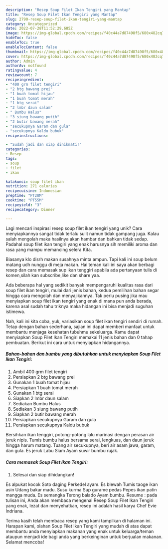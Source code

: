```yaml
---
description: "Resep Soup Filet Ikan Tengiri yang Mantap"
title: "Resep Soup Filet Ikan Tengiri yang Mantap"
slug: 2790-resep-soup-filet-ikan-tengiri-yang-mantap
category: Uncategorized
date: 2022-07-28T11:52:29.685Z
image: https://img-global.cpcdn.com/recipes/f40c44a7d87498f5/680x482cq70/soup-filet-ikan-tengiri-foto-resep-utama.jpg
hideToc: false
enableToc: true
enableTocContent: false
thumbnail: https://img-global.cpcdn.com/recipes/f40c44a7d87498f5/680x482cq70/soup-filet-ikan-tengiri-foto-resep-utama.jpg
cover: https://img-global.cpcdn.com/recipes/f40c44a7d87498f5/680x482cq70/soup-filet-ikan-tengiri-foto-resep-utama.jpg
author: Admin
authorAv: notfound
ratingvalue: 4
reviewcount: 7
recipeingredient:
- "400 grm filet tengiri"
- "2 btg bawang prei"
- "1 buah tomat hijau"
- "1 buah tomat merah"
- "1 btg serai"
- "2 lmbr daun salam"
- " Bumbu Halus"
- "3 siung bawang putih"
- "2 butir bawang merah"
- "secukupnya Garam dan gula"
- "secukupnya Kaldu bubuk"
recipeinstructions:

- "Sudah jadi dan siap dinikmati!"
categories:
- Resep
tags:
- soup
- filet
- ikan

katakunci: soup filet ikan 
nutrition: 271 calories
recipecuisine: Indonesian
preptime: "PT28M"
cooktime: "PT55M"
recipeyield: "3"
recipecategory: Dinner

---
```





Lagi mencari inspirasi resep soup filet ikan tengiri yang unik? Cara menyiapkannya sangat tidak terlalu sulit namun tidak gampang juga. Kalau salah mengolah maka hasilnya akan hambar dan bahkan tidak sedap. Padahal soup filet ikan tengiri yang enak harusnya sih memiliki aroma dan rasa yang mampu memancing selera Kita.





Biasanya klo disrh makan susahnya minta ampun. Tapi kali ini soup belum matang udh nunggu di meja makan. Hai teman kali ini saya akan berbagi resep dan cara memasak sup ikan tenggiri apabila ada pertanyaan tulis di komen,silah kan subscribe,like dan share yaa.

Ada beberapa hal yang sedikit banyak mempengaruhi kualitas rasa dari soup filet ikan tengiri, mulai dari jenis bahan, kedua pemilihan bahan segar hingga cara mengolah dan menyajikannya. Tak perlu pusing jika mau menyiapkan soup filet ikan tengiri yang enak di mana pun anda berada, karena asal sudah tahu triknya maka hidangan ini bisa menjadi suguhan istimewa.






Nah, kali ini kita coba, yuk, variasikan soup filet ikan tengiri sendiri di rumah. Tetap dengan bahan sederhana, sajian ini dapat memberi manfaat untuk membantu menjaga kesehatan tubuhmu sekeluarga. Kamu dapat menyiapkan Soup Filet Ikan Tengiri memakai 11 jenis bahan dan 0 tahap pembuatan. Berikut ini cara untuk menyiapkan hidangannya.

<!--inarticleads1-->

##### Bahan-bahan dan bumbu yang dibutuhkan untuk menyiapkan Soup Filet Ikan Tengiri:

1. Ambil 400 grm filet tengiri
1. Persiapkan 2 btg bawang prei
1. Gunakan 1 buah tomat hijau
1. Persiapkan 1 buah tomat merah
1. Gunakan 1 btg serai
1. Siapkan 2 lmbr daun salam
1. Sediakan  Bumbu Halus
1. Sediakan 3 siung bawang putih
1. Siapkan 2 butir bawang merah
1. Persiapkan secukupnya Garam dan gula
1. Persiapkan secukupnya Kaldu bubuk


Bersihkan ikan tenggiri, potong-potong lalu marinasi dengan perasan air jeruk nipis. Tumis bumbu halus bersama serai, lengkuas, dan daun jeruk hingga harum matang. Tuang air secukupnya, beri air asam jawa, garam, dan gula. Es jeruk Labu Siam Ayam suwir bumbu rujak. 

<!--inarticleads2-->

##### Cara memasak Soup Filet Ikan Tengiri:


1. Selesai dan siap dihidangkan!

Es alpukat kocok Soto daging Perkedel ayam. Es blewah Tumis taoge ikan asin Udang bakar madu. Susu kurma Sup gurame pedas Pepes ikan patin mangga muda. Es semangka Terong balado Ayam bumbu. Resume : pada tulisan ini, Anda akan membaca mengenai Resep Soup Filet Ikan Tengiri yang enak, lezat dan menyehatkan, resep ini adalah hasil karya Chef Evie Indriana. 

Terima kasih telah membaca resep yang kami tampilkan di halaman ini. Harapan kami, olahan Soup Filet Ikan Tengiri yang mudah di atas dapat membantu anda menyiapkan makanan yang enak untuk keluarga/teman ataupun menjadi ide bagi anda yang berkeinginan untuk berjualan makanan. Selamat mencoba!
